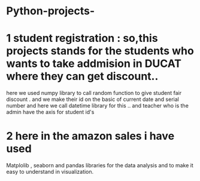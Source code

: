 # Python-projects-
# 1  student registration : so,this projects stands for the students who wants to take addmision in DUCAT where they can get  discount..
here we used numpy library to call random function to give student fair discount . and we make their id on the basic of  current date and serial number
and here we call datetime library for this .. and teacher who is the admin have the axis for student id's



 # 2 here in the amazon sales i have used
Matplolib , seaborn and  pandas libraries
for the data analysis and to make it easy to understand in visualization.
